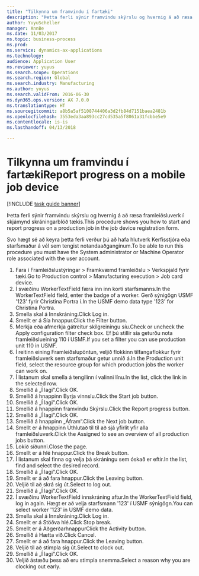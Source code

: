 ```yaml
--- 
title: "Tilkynna um framvindu í fartæki"
description: "Þetta ferli sýnir framvindu skýrslu og hvernig á að ræsa framleiðsluverk í skjámynd skráningarblöð tækis."
author: YuyuScheller
manager: AnnBe
ms.date: 11/03/2017
ms.topic: business-process
ms.prod: 
ms.service: dynamics-ax-applications
ms.technology: 
audience: Application User
ms.reviewer: yuyus
ms.search.scope: Operations
ms.search.region: Global
ms.search.industry: Manufacturing
ms.author: yuyus
ms.search.validFrom: 2016-06-30
ms.dyn365.ops.version: AX 7.0.0
ms.translationtype: HT
ms.sourcegitcommit: a8b5a5af5108744406a3d2fb84d7151baea2481b
ms.openlocfilehash: 3553eda3aa893cc27cd535a5f8061a31fcbbe5e9
ms.contentlocale: is-is
ms.lasthandoff: 04/13/2018

---
```

# <a name="report-progress-on-a-mobile-job-device"></a><span data-ttu-id="2de76-103">Tilkynna um framvindu í fartæki</span><span class="sxs-lookup"><span data-stu-id="2de76-103">Report progress on a mobile job device</span></span>

[!INCLUDE [task guide banner](../../includes/task-guide-banner.md)]

<span data-ttu-id="2de76-104">Þetta ferli sýnir framvindu skýrslu og hvernig á að ræsa framleiðsluverk í skjámynd skráningarblöð tækis.</span><span class="sxs-lookup"><span data-stu-id="2de76-104">This procedure shows you how to start and report progress on a production job in the job device registration form.</span></span>



<span data-ttu-id="2de76-105">Svo hægt sé að keyra þetta ferli verður þú að hafa hlutverk Kerfisstjóra eða starfsmaður á vél sem tengist notandaaðganginum.</span><span class="sxs-lookup"><span data-stu-id="2de76-105">To be able to run this procedure you must have the System administrator or Machine Operator role associated with the user account.</span></span>

1. <span data-ttu-id="2de76-106">Fara í Framleiðslustýringar > Framkvæmd framleiðslu > Verkspjald fyrir tæki.</span><span class="sxs-lookup"><span data-stu-id="2de76-106">Go to Production control > Manufacturing execution > Job card device.</span></span>
2. <span data-ttu-id="2de76-107">Í svæðinu WorkerTextField færa inn inn korti starfsmanns.</span><span class="sxs-lookup"><span data-stu-id="2de76-107">In the WorkerTextField field, enter the badge of a worker.</span></span> <span data-ttu-id="2de76-108">Gerð sýnigögn USMF '123' fyrir Christina Portra í.</span><span class="sxs-lookup"><span data-stu-id="2de76-108">In the USMF demo data type '123' for Christina Portra.</span></span>
3. <span data-ttu-id="2de76-109">Smella skal á Innskráning.</span><span class="sxs-lookup"><span data-stu-id="2de76-109">Click Log in.</span></span>
4. <span data-ttu-id="2de76-110">Smellt er á Sía hnappur.</span><span class="sxs-lookup"><span data-stu-id="2de76-110">Click the Filter button.</span></span>
5. <span data-ttu-id="2de76-111">Merkja eða afmerkja gátreitur skilgreiningu síu.</span><span class="sxs-lookup"><span data-stu-id="2de76-111">Check or uncheck the Apply configuration filter check box.</span></span> <span data-ttu-id="2de76-112">Ef þú stillir sía geturðu nota framleiðslueining 110 í USMF.</span><span class="sxs-lookup"><span data-stu-id="2de76-112">If you set a filter you can use production unit 110 in USMF.</span></span>
6. <span data-ttu-id="2de76-113">Í reitinn eining Framleiðslupöntun, veljið flokkinn tilfangaflokkur fyrir framleiðsluverk sem starfsmaður getur unnið á.</span><span class="sxs-lookup"><span data-stu-id="2de76-113">In the Production unit field, select the resource group for which production jobs the worker can work on.</span></span>
7. <span data-ttu-id="2de76-114">Í listanum skal smella á tengilinn í valinni línu.</span><span class="sxs-lookup"><span data-stu-id="2de76-114">In the list, click the link in the selected row.</span></span>
8. <span data-ttu-id="2de76-115">Smellið á „Í lagi“.</span><span class="sxs-lookup"><span data-stu-id="2de76-115">Click OK.</span></span>
9. <span data-ttu-id="2de76-116">Smellið á hnappinn Byrja vinnslu.</span><span class="sxs-lookup"><span data-stu-id="2de76-116">Click the Start job button.</span></span>
10. <span data-ttu-id="2de76-117">Smellið á „Í lagi“.</span><span class="sxs-lookup"><span data-stu-id="2de76-117">Click OK.</span></span>
11. <span data-ttu-id="2de76-118">Smellið á hnappinn framvindu Skýrslu.</span><span class="sxs-lookup"><span data-stu-id="2de76-118">Click the Report progress button.</span></span>
12. <span data-ttu-id="2de76-119">Smellið á „Í lagi“.</span><span class="sxs-lookup"><span data-stu-id="2de76-119">Click OK.</span></span>
13. <span data-ttu-id="2de76-120">Smellið á hnappinn „Áfram“.</span><span class="sxs-lookup"><span data-stu-id="2de76-120">Click the Next job button.</span></span>
14. <span data-ttu-id="2de76-121">Smellt er á hnappinn Úthlutað til til að sjá yfirlit yfir alla framleiðsluverk.</span><span class="sxs-lookup"><span data-stu-id="2de76-121">Click the Assigned to see an overview of all production jobs button.</span></span>
15. <span data-ttu-id="2de76-122">Lokið síðunni.</span><span class="sxs-lookup"><span data-stu-id="2de76-122">Close the page.</span></span>
16. <span data-ttu-id="2de76-123">Smellt er á hlé hnappur.</span><span class="sxs-lookup"><span data-stu-id="2de76-123">Click the Break button.</span></span>
17. <span data-ttu-id="2de76-124">Í listanum skal finna og velja þá skráningu sem óskað er eftir.</span><span class="sxs-lookup"><span data-stu-id="2de76-124">In the list, find and select the desired record.</span></span>
18. <span data-ttu-id="2de76-125">Smellið á „Í lagi“.</span><span class="sxs-lookup"><span data-stu-id="2de76-125">Click OK.</span></span>
19. <span data-ttu-id="2de76-126">Smellt er á að fara hnappur.</span><span class="sxs-lookup"><span data-stu-id="2de76-126">Click the Leaving button.</span></span>
20. <span data-ttu-id="2de76-127">Veljið til að skrá sig út.</span><span class="sxs-lookup"><span data-stu-id="2de76-127">Select to log out.</span></span>
21. <span data-ttu-id="2de76-128">Smellið á „Í lagi“.</span><span class="sxs-lookup"><span data-stu-id="2de76-128">Click OK.</span></span>
22. <span data-ttu-id="2de76-129">Í svæðinu WorkerTextField innskráning aftur.</span><span class="sxs-lookup"><span data-stu-id="2de76-129">In the WorkerTextField field, log in again.</span></span> <span data-ttu-id="2de76-130">Hægt er að velja starfsmann '123' í USMF sýnigögn.</span><span class="sxs-lookup"><span data-stu-id="2de76-130">You can select worker '123' in USMF demo data.</span></span>
23. <span data-ttu-id="2de76-131">Smella skal á Innskráning.</span><span class="sxs-lookup"><span data-stu-id="2de76-131">Click Log in.</span></span>
24. <span data-ttu-id="2de76-132">Smellt er á Stöðva hlé.</span><span class="sxs-lookup"><span data-stu-id="2de76-132">Click Stop break.</span></span>
25. <span data-ttu-id="2de76-133">Smellt er á Aðgerðarhnappur</span><span class="sxs-lookup"><span data-stu-id="2de76-133">Click the Activity button.</span></span>
26. <span data-ttu-id="2de76-134">Smellið á Hætta við.</span><span class="sxs-lookup"><span data-stu-id="2de76-134">Click Cancel.</span></span>
27. <span data-ttu-id="2de76-135">Smellt er á að fara hnappur.</span><span class="sxs-lookup"><span data-stu-id="2de76-135">Click the Leaving button.</span></span>
28. <span data-ttu-id="2de76-136">Veljið til að stimpla sig út.</span><span class="sxs-lookup"><span data-stu-id="2de76-136">Select to clock out.</span></span>
29. <span data-ttu-id="2de76-137">Smellið á „Í lagi“.</span><span class="sxs-lookup"><span data-stu-id="2de76-137">Click OK.</span></span>
30. <span data-ttu-id="2de76-138">Veljið ástæðu þess að eru stimpla snemma.</span><span class="sxs-lookup"><span data-stu-id="2de76-138">Select a reason why you are clocking out early.</span></span>


